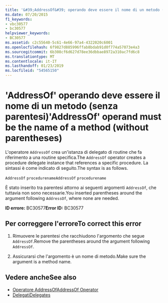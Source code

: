 ```yaml
---
title: '&#39;AddressOf&#39; operando deve essere il nome di un metodo (senza parentesi)'
ms.date: 07/20/2015
f1_keywords:
- vbc30577
- bc30577
helpviewer_keywords:
- BC30577
ms.assetid: c2c55640-5c61-4e66-97a4-4322020c6001
ms.openlocfilehash: 6f9827d885996ffab8bdab91d0f774a57073e4a3
ms.sourcegitcommit: 6b308cf6d627d78ee36dbbae8972a310ac7fd6c8
ms.translationtype: MT
ms.contentlocale: it-IT
ms.lasthandoff: 01/23/2019
ms.locfileid: "54565150"
---
```

# <a name="39addressof39-operand-must-be-the-name-of-a-method-without-parentheses"></a><span data-ttu-id="dc6a0-102">&#39;AddressOf&#39; operando deve essere il nome di un metodo (senza parentesi)</span><span class="sxs-lookup"><span data-stu-id="dc6a0-102">&#39;AddressOf&#39; operand must be the name of a method (without parentheses)</span></span>
<span data-ttu-id="dc6a0-103">L'operatore `AddressOf` crea un'istanza di delegato di routine che fa riferimento a una routine specifica.</span><span class="sxs-lookup"><span data-stu-id="dc6a0-103">The `AddressOf` operator creates a procedure delegate instance that references a specific procedure.</span></span> <span data-ttu-id="dc6a0-104">La sintassi è come indicato di seguito.</span><span class="sxs-lookup"><span data-stu-id="dc6a0-104">The syntax is as follows.</span></span>  
  
 <span data-ttu-id="dc6a0-105">`AddressOf` `procedurename`</span><span class="sxs-lookup"><span data-stu-id="dc6a0-105">`AddressOf` `procedurename`</span></span>  
  
 <span data-ttu-id="dc6a0-106">È stato inserito tra parentesi attorno ai seguenti argomenti `AddressOf`, che tuttavia non sono necessarie.</span><span class="sxs-lookup"><span data-stu-id="dc6a0-106">You inserted parentheses around the argument following `AddressOf`, where none are needed.</span></span>  
  
 <span data-ttu-id="dc6a0-107">**ID errore:** BC30577</span><span class="sxs-lookup"><span data-stu-id="dc6a0-107">**Error ID:** BC30577</span></span>  
  
## <a name="to-correct-this-error"></a><span data-ttu-id="dc6a0-108">Per correggere l'errore</span><span class="sxs-lookup"><span data-stu-id="dc6a0-108">To correct this error</span></span>  
  
1.  <span data-ttu-id="dc6a0-109">Rimuovere le parentesi che racchiudono l'argomento che segue `AddressOf`.</span><span class="sxs-lookup"><span data-stu-id="dc6a0-109">Remove the parentheses around the argument following `AddressOf`.</span></span>  
  
2.  <span data-ttu-id="dc6a0-110">Assicurarsi che l'argomento è un nome di metodo.</span><span class="sxs-lookup"><span data-stu-id="dc6a0-110">Make sure the argument is a method name.</span></span>  
  
## <a name="see-also"></a><span data-ttu-id="dc6a0-111">Vedere anche</span><span class="sxs-lookup"><span data-stu-id="dc6a0-111">See also</span></span>
- [<span data-ttu-id="dc6a0-112">Operatore AddressOf</span><span class="sxs-lookup"><span data-stu-id="dc6a0-112">AddressOf Operator</span></span>](../../../visual-basic/language-reference/operators/addressof-operator.md)
- [<span data-ttu-id="dc6a0-113">Delegati</span><span class="sxs-lookup"><span data-stu-id="dc6a0-113">Delegates</span></span>](../../../visual-basic/programming-guide/language-features/delegates/index.md)
